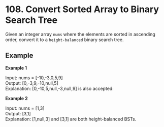 # 108. Convert Sorted Array to Binary Search Tree
Given an integer array `nums` where the elements are sorted in ascending order, convert it to a `height-balanced` binary search tree.

 
## Example
**Example 1**  

Input: nums = [-10,-3,0,5,9]  
Output: [0,-3,9,-10,null,5]  
Explanation: [0,-10,5,null,-3,null,9] is also accepted:  

**Example 2**   

Input: nums = [1,3]  
Output: [3,1]  
Explanation: [1,null,3] and [3,1] are both height-balanced BSTs.  
